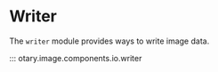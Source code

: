 # Writer

The `writer` module provides ways to write image data.

::: otary.image.components.io.writer

